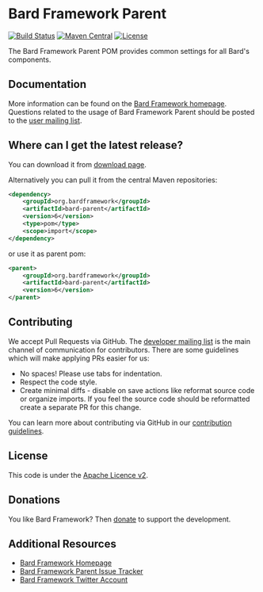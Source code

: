 Bard Framework Parent
===================

[![Build Status][ci-badge]][ci]
[![Maven Central][maven-badge]][maven]
[![License][license-badge]][license]

The Bard Framework Parent POM provides common settings for all Bard's components.

Documentation
-------------

More information can be found on the [Bard Framework homepage][homepage].
Questions related to the usage of Bard Framework Parent should be posted to the [user mailing list][mails].

Where can I get the latest release?
-----------------------------------
You can download it from [download page][download].

Alternatively you can pull it from the central Maven repositories:
```xml
<dependency>
    <groupId>org.bardframework</groupId>
    <artifactId>bard-parent</artifactId>
    <version>6</version>
    <type>pom</type>
    <scope>import</scope>
</dependency>
```
or use it as parent pom:
```xml
<parent>
    <groupId>org.bardframework</groupId>
    <artifactId>bard-parent</artifactId>
    <version>6</version>
</parent>
```
Contributing
------------

We accept Pull Requests via GitHub. The [developer mailing list][mails] is the main channel of communication for contributors.
There are some guidelines which will make applying PRs easier for us:
+ No spaces! Please use tabs for indentation.
+ Respect the code style.
+ Create minimal diffs - disable on save actions like reformat source code or organize imports. If you feel the source code should be reformatted create a separate PR for this change.

You can learn more about contributing via GitHub in our [contribution guidelines](CONTRIBUTING.md).

License
-------
This code is under the [Apache Licence v2][license].

Donations
---------
You like Bard Framework? Then [donate][donate] to support the development.

Additional Resources
--------------------
+ [Bard Framework Homepage][homepage]
+ [Bard Framework Parent Issue Tracker][issues]
+ [Bard Framework Twitter Account][twitter]

[ci]:https://travis-ci.org/bardframework/bard-parent
[ci-badge]:https://travis-ci.org/bardframework/bard-parent.svg
[donate]:https://bardframework.org/donate
[download]:https://repo1.maven.org/maven2/org/bardframework/bard-parent
[homepage]:https://bardframework.org
[issues]:https://github.com/bardframework/bard-parent/issues
[license]:http://www.apache.org/licenses/LICENSE-2.0
[license-badge]:http://img.shields.io/:license-apache-blue.svg
[mails]:https://bardframework.org/mails-list.html
[maven]:https://maven-badges.herokuapp.com/maven-central/org.bardframework/bard-parent
[maven-badge]:https://maven-badges.herokuapp.com/maven-central/org.bardframework/bard-parent/badge.svg
[twitter]:https://twitter.com/BardFramework

